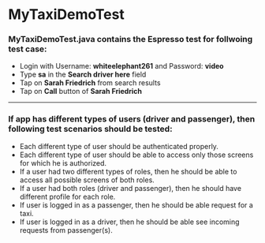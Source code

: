 # MyTaxiDemoTest
### MyTaxiDemoTest.java contains the Espresso test for follwoing test case:
* Login with Username: **whiteelephant261** and Password: **video**
* Type **sa** in the **Search driver here** field
* Tap on **Sarah Friedrich** from search results
* Tap on **Call** button of **Sarah Friedrich**
------------------------------------------------
### If app has different types of users (driver and passenger), then following test scenarios should be tested:
* Each different type of user should be authenticated properly. 
* Each different type of user should be able to access only those screens for which he is authorized. 
* If a user had two different types of roles, then he should be able to access all possible screens of both roles.
* If a user had both roles (driver and passenger), then he should have different profile for each role.
* If user is logged in as a passenger, then he should be able request for a taxi.
* If user is logged in as a driver, then he should be able see incoming requests from passenger(s).
